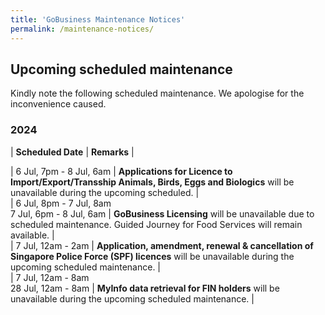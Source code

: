```yaml
---
title: 'GoBusiness Maintenance Notices'
permalink: /maintenance-notices/
---
```


## Upcoming scheduled maintenance

Kindly note the following scheduled maintenance. We apologise for the inconvenience caused.

### 2024 

| **Scheduled Date** | **Remarks** |  


    
| 6 Jul, 7pm - 8 Jul, 6am | **Applications for Licence to Import/Export/Transship Animals, Birds, Eggs and Biologics** will be unavailable during the upcoming scheduled. |     
| 6 Jul, 8pm - 7 Jul, 8am<br>7 Jul, 6pm - 8 Jul, 6am | **GoBusiness Licensing** will be unavailable due to scheduled maintenance. Guided Journey for Food Services will remain available. |          
| 7 Jul, 12am - 2am | **Application, amendment, renewal & cancellation of Singapore Police Force (SPF) licences** will be unavailable during the upcoming scheduled maintenance. |      
| 7 Jul, 12am - 8am<br>28 Jul, 12am - 8am | **MyInfo data retrieval for FIN holders** will be unavailable during the upcoming scheduled maintenance. |        


<script src="/jquery/jquery.min.js"></script> <script src="/jquery/resize-tables.js"></script>
